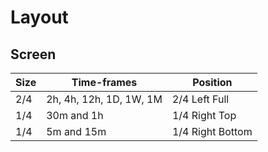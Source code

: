 # Layout

## Screen

| Size | Time-frames             | Position         |
| ---- | ----------------------- | ---------------- |
| 2/4  | 2h, 4h, 12h, 1D, 1W, 1M | 2/4 Left Full    |
| 1/4  | 30m and 1h              | 1/4 Right Top    |
| 1/4  | 5m and 15m              | 1/4 Right Bottom |

